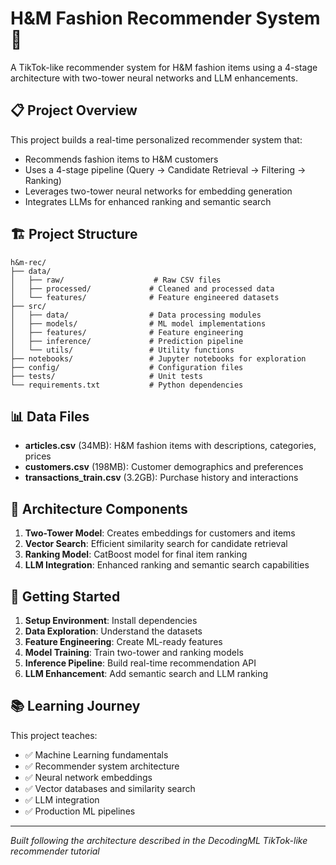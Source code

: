 # H&M Fashion Recommender System 👗

A TikTok-like recommender system for H&M fashion items using a 4-stage architecture with two-tower neural networks and LLM enhancements.

## 📋 Project Overview

This project builds a real-time personalized recommender system that:
- Recommends fashion items to H&M customers
- Uses a 4-stage pipeline (Query → Candidate Retrieval → Filtering → Ranking)
- Leverages two-tower neural networks for embedding generation
- Integrates LLMs for enhanced ranking and semantic search

## 🏗️ Project Structure

```
h&m-rec/
├── data/
│   ├── raw/                    # Raw CSV files
│   ├── processed/             # Cleaned and processed data
│   └── features/              # Feature engineered datasets
├── src/
│   ├── data/                  # Data processing modules
│   ├── models/                # ML model implementations
│   ├── features/              # Feature engineering
│   ├── inference/             # Prediction pipeline
│   └── utils/                 # Utility functions
├── notebooks/                 # Jupyter notebooks for exploration
├── config/                    # Configuration files
├── tests/                     # Unit tests
└── requirements.txt           # Python dependencies
```

## 📊 Data Files

- **articles.csv** (34MB): H&M fashion items with descriptions, categories, prices
- **customers.csv** (198MB): Customer demographics and preferences  
- **transactions_train.csv** (3.2GB): Purchase history and interactions

## 🎯 Architecture Components

1. **Two-Tower Model**: Creates embeddings for customers and items
2. **Vector Search**: Efficient similarity search for candidate retrieval
3. **Ranking Model**: CatBoost model for final item ranking
4. **LLM Integration**: Enhanced ranking and semantic search capabilities

## 🚀 Getting Started

1. **Setup Environment**: Install dependencies
2. **Data Exploration**: Understand the datasets
3. **Feature Engineering**: Create ML-ready features
4. **Model Training**: Train two-tower and ranking models
5. **Inference Pipeline**: Build real-time recommendation API
6. **LLM Enhancement**: Add semantic search and LLM ranking

## 📚 Learning Journey

This project teaches:
- ✅ Machine Learning fundamentals
- ✅ Recommender system architecture
- ✅ Neural network embeddings
- ✅ Vector databases and similarity search
- ✅ LLM integration
- ✅ Production ML pipelines

---

*Built following the architecture described in the DecodingML TikTok-like recommender tutorial* 